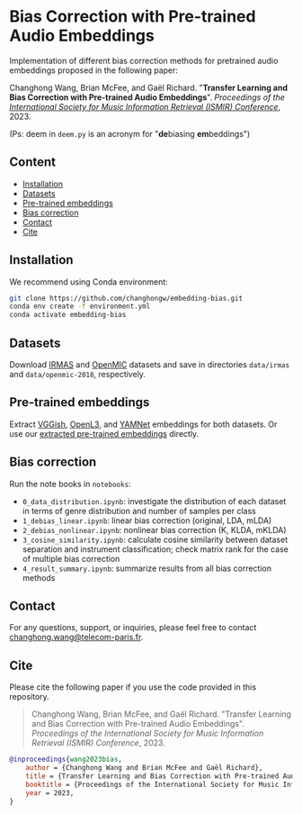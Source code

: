 # Bias Correction with Pre-trained Audio Embeddings

Implementation of different bias correction methods for pretrained audio embeddings proposed in the following paper:

Changhong Wang, Brian McFee, and Gaël Richard. "**Transfer Learning and Bias Correction with Pre-trained Audio Embeddings**". _Proceedings of the [International Society for Music Information Retrieval (ISMIR) Conference](https://ismir2023.ismir.net/)_, 2023. 

(Ps: deem in `deem.py` is an acronym for "**de**biasing **em**beddings")

## Content

- [Installation](#installation)
- [Datasets](#datasets)
- [Pre-trained embeddings](#pre-trained-embeddings)
- [Bias correction](#bias-correction)
- [Contact](#contact)
- [Cite](#cite)

## Installation
We recommend using Conda environment:

```sh
git clone https://github.com/changhongw/embedding-bias.git
conda env create -f environment.yml
conda activate embedding-bias
```

## Datasets

Download [IRMAS](https://www.upf.edu/web/mtg/irmas) and [OpenMIC](https://zenodo.org/record/1432913) datasets and save in directories `data/irmas` and `data/openmic-2018`, respectively.

## Pre-trained embeddings

Extract [VGGish](https://github.com/tensorflow/models/tree/master/research/audioset/vggish), [OpenL3](https://github.com/marl/openl3), and [YAMNet](https://github.com/tensorflow/models/tree/master/research/audioset/yamnet) embeddings for both datasets. Or use our [extracted pre-trained embeddings](https://zenodo.org/record/8126908) directly.

## Bias correction

Run the note books in `notebooks`:
- `0_data_distribution.ipynb`: investigate the distribution of each dataset in terms of genre distribution and number of samples per class
- `1_debias_linear.ipynb`: linear bias correction (original, LDA, mLDA)
- `2_debias_nonlinear.ipynb`: nonlinear bias correction (K, KLDA, mKLDA)
- `3_cosine_similarity.ipynb`: calculate cosine similarity between dataset separation and instrument classification; check matrix rank for the case of multiple bias correction
- `4_result_summary.ipynb`: summarize results from all bias correction methods

## Contact

For any questions, support, or inquiries, please feel free to contact [changhong.wang@telecom-paris.fr](mailto:changhong.wang@telecom-paris.fr).

## Cite

Please cite the following paper if you use the code provided in this repository.

 > Changhong Wang, Brian McFee, and Gaël Richard. "Transfer Learning and Bias Correction with Pre-trained Audio Embeddings". _Proceedings of the International Society for Music Information Retrieval (ISMIR) Conference_, 2023. 

```bibtex
@inproceedings{wang2023bias,
    author = {Changhong Wang and Brian McFee and Gaël Richard},
    title = {Transfer Learning and Bias Correction with Pre-trained Audio Embeddings},
    booktitle = {Proceedings of the International Society for Music Information Retrieval (ISMIR) Conference},
    year = 2023,
}
```
